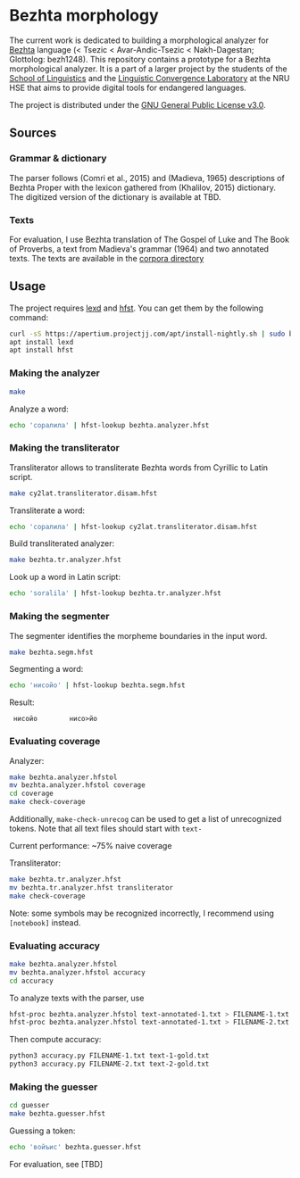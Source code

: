 # Bezhta morphology
The current work is dedicated to building a morphological analyzer for [Bezhta](https://en.wikipedia.org/wiki/Bezhta_language) language (< Tsezic < Avar-Andic-Tsezic < Nakh-Dagestan; Glottolog: bezh1248). This repository contains a prototype for a Bezhta morphological analyzer. It is a part of a larger project by the students of the [School of Linguistics](https://ling.hse.ru/en/) and the [Linguistic Convergence Laboratory](https://ilcl.hse.ru/en/) at the NRU HSE that aims to provide digital tools for endangered languages. 

The project is distributed under the [GNU General Public License v3.0](https://github.com/LingConLab/bezhta-morph/blob/main/LICENSE.txt). 

## Sources
### Grammar & dictionary
The parser follows (Comri et al., 2015) and (Madieva, 1965) descriptions of Bezhta Proper with the lexicon gathered from (Khalilov, 2015) dictionary. The digitized version of the dictionary is available at TBD.
### Texts
For evaluation, I use Bezhta translation of The Gospel of Luke and The Book of Proverbs, a text from Madieva's grammar (1964) and two annotated texts. 
The texts are available in the [corpora directory](https://github.com/LingConLab/bezhta-morph/tree/main/coverage/corpus)

## Usage
The project requires [lexd](https://github.com/apertium/lexd) and [hfst](https://github.com/hfst/hfst). You can get them by the following command: 
```bash
curl -sS https://apertium.projectjj.com/apt/install-nightly.sh | sudo bash
apt install lexd
apt install hfst
```
### Making the analyzer
```bash
make
```
Analyze a word:
```bash
echo 'соралила' | hfst-lookup bezhta.analyzer.hfst
```

### Making the transliterator
Transliterator allows to transliterate Bezhta words from Cyrillic to Latin script. 
```bash
make cy2lat.transliterator.disam.hfst
```
Transliterate a word: 
```bash
echo 'соралила' | hfst-lookup cy2lat.transliterator.disam.hfst
```

Build transliterated analyzer: 
```bash
make bezhta.tr.analyzer.hfst
```

Look up a word in Latin script: 
```bash
echo 'soralila' | hfst-lookup bezhta.tr.analyzer.hfst
```

### Making the segmenter
The segmenter identifies the morpheme boundaries in the input word. 
```bash
make bezhta.segm.hfst
```
Segmenting a word:
```bash
echo 'нисойо' | hfst-lookup bezhta.segm.hfst
```
Result: 
```
 нисойо        нисо>йо
```
### Evaluating coverage
Analyzer:
```bash
make bezhta.analyzer.hfstol
mv bezhta.analyzer.hfstol coverage
cd coverage
make check-coverage
```
Additionally, `make-check-unrecog` can be used to get a list of unrecognized tokens. Note that all text files should start with `text-`

Current performance: ~75% naive coverage

Transliterator:
```bash
make bezhta.tr.analyzer.hfst
mv bezhta.tr.analyzer.hfst transliterator
make check-coverage
```
Note: some symbols may be recognized incorrectly, I recommend using `[notebook]` instead. 
### Evaluating accuracy
```bash
make bezhta.analyzer.hfstol
mv bezhta.analyzer.hfstol accuracy
cd accuracy
```

To analyze texts with the parser, use 
```bash
hfst-proc bezhta.analyzer.hfstol text-annotated-1.txt > FILENAME-1.txt
hfst-proc bezhta.analyzer.hfstol text-annotated-1.txt > FILENAME-2.txt
```

Then compute accuracy:
```bash
python3 accuracy.py FILENAME-1.txt text-1-gold.txt
python3 accuracy.py FILENAME-2.txt text-2-gold.txt
```

### Making the guesser
```bash
cd guesser
make bezhta.guesser.hfst
```
Guessing a token:
```bash
echo 'войъис' bezhta.guesser.hfst
```
For evaluation, see [TBD]

